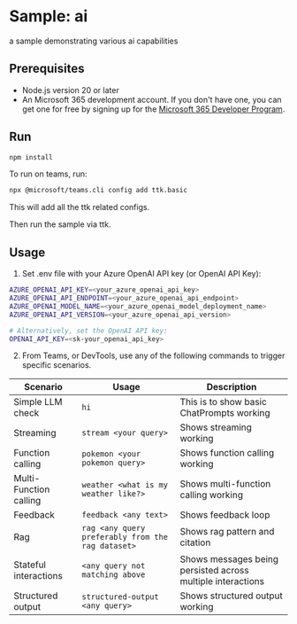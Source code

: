 # Sample: ai

a sample demonstrating various ai capabilities

## Prerequisites

-   Node.js version 20 or later
-   An Microsoft 365 development account. If you don't have one, you can get one for free by signing up for the [Microsoft 365 Developer Program](https://developer.microsoft.com/microsoft-365/dev-program).

## Run

```bash
npm install
```

To run on teams, run:

```bash
npx @microsoft/teams.cli config add ttk.basic
```

This will add all the ttk related configs.

Then run the sample via ttk.

## Usage

1. Set .env file with your Azure OpenAI API key (or OpenAI API Key):

```bash
AZURE_OPENAI_API_KEY=<your_azure_openai_api_key>
AZURE_OPENAI_API_ENDPOINT=<your_azure_openai_api_endpoint>
AZURE_OPENAI_MODEL_NAME=<your_azure_openai_model_deployment_name>
AZURE_OPENAI_API_VERSION=<your_azure_openai_api_version>

# Alternatively, set the OpenAI API key:
OPENAI_API_KEY=<sk-your_openai_api_key>
```

2. From Teams, or DevTools, use any of the following commands to trigger specific scenarios.

| Scenario               | Usage                                             | Description                                                 |
| ---------------------- | ------------------------------------------------- | ----------------------------------------------------------- |
| Simple LLM check       | `hi`                                              | This is to show basic ChatPrompts working                   |
| Streaming              | `stream <your query>`                             | Shows streaming working                                     |
| Function calling       | `pokemon <your pokemon query>`                    | Shows function calling working                              |
| Multi-Function calling | `weather <what is my weather like?>`              | Shows multi-function calling working                        |
| Feedback               | `feedback <any text>`                             | Shows feedback loop                                         |
| Rag                    | `rag <any query preferably from the rag dataset>` | Shows rag pattern and citation                              |
| Stateful interactions  | `<any query not matching above`                   | Shows messages being persisted across multiple interactions |
| Structured output      | `structured-output <any query>`                   | Shows structured output working                             |

